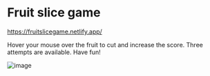 # Fruit slice game

https://fruitslicegame.netlify.app/

Hover your mouse over the fruit to cut and increase the score. Three attempts are available. Have fun!

![image](https://user-images.githubusercontent.com/101013229/200192581-2ba749f5-9054-41bd-902d-186a26eacb9b.png)
